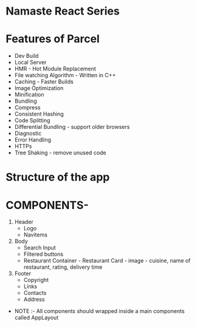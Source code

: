 # Namaste React Series 

# Features of Parcel
  - Dev Build
  - Local Server
  - HMR - Hot Module Replacement
  - File watching Algorithm - Written in C++
  - Caching - Faster Builds
  - Image Optimization
  - Minification
  - Bundling
  - Compress
  - Consistent Hashing
  - Code Splitting
  - Differential Bundling - support older browsers
  - Diagnostic
  - Error Handling
  - HTTPs
  - Tree Shaking - remove unused code 

  # Structure of the app
  # COMPONENTS-
   1. Header
      - Logo 
      - Navitems
   2. Body
      - Search Input
      - Filtered buttons
      - Restaurant Container
             - Restaurant Card
                   - image
                   - cuisine, name of restaurant, rating, delivery time
   3. Footer
      - Copyright
      - Links
      - Contacts
      - Address
  - NOTE :- All components should wrapped inside a main components called AppLayout
  